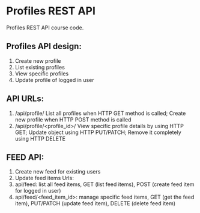 # Profiles REST API

Profiles REST API course code.

## Profiles API design:
1. Create new profile
2. List existing profiles
3. View specific profiles
4. Update profile of logged in user

## API URLs:
1. /api/profile/ List all profiles when HTTP GET method is called; Create new profile when HTTP POST method is called
2. /api/profile/<profile_id>/ View specific profile details by using HTTP GET; Update object using HTTP PUT/PATCH; Remove it completely using HTTP DELETE

## FEED API:
1. Create new feed for existing users
2. Update feed items
Urls:
1. api/feed: list all feed items, GET (list feed items), POST (create feed item for logged in user)
2. api/feed/<feed_item_id>: manage specific feed items, GET (get the feed item), PUT/PATCH (update feed item), DELETE (delete feed item)
